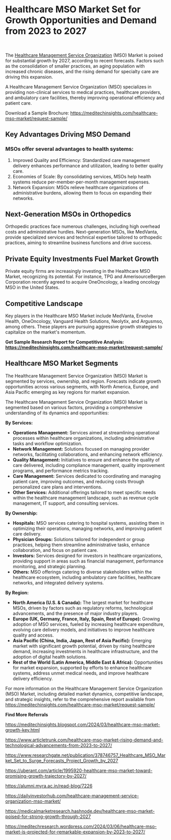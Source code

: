 <h1>Healthcare MSO Market Set for Growth Opportunities and Demand from 2023 to 2027</h1>
&nbsp;

The <a href="https://meditechinsights.com/healthcare-mso-market/">Healthcare Management Service Organization</a> (MSO) Market is poised for substantial growth by 2027, according to recent forecasts. Factors such as the consolidation of smaller practices, an aging population with increased chronic diseases, and the rising demand for specialty care are driving this expansion.

A Healthcare Management Service Organization (MSO) specializes in providing non-clinical services to medical practices, healthcare providers, and ambulatory care facilities, thereby improving operational efficiency and patient care.

Download a Sample Brochure: <a href="https://meditechinsights.com/healthcare-mso-market/request-sample/">https://meditechinsights.com/healthcare-mso-market/request-sample/</a>
<h2><strong>Key Advantages Driving MSO Demand</strong></h2>
<h3><strong>MSOs offer several advantages to health systems:</strong></h3>
<ol>
 	<li>Improved Quality and Efficiency: Standardized care management delivery enhances performance and utilization, leading to better quality care.</li>
 	<li>Economies of Scale: By consolidating services, MSOs help health systems reduce per-member-per-month management expenses.</li>
 	<li>Network Expansion: MSOs relieve healthcare organizations of administrative burdens, allowing them to focus on expanding their networks.</li>
</ol>
<h2><strong>Next-Generation MSOs in Orthopedics</strong></h2>
Orthopedic practices face numerous challenges, including high overhead costs and administrative hurdles. Next-generation MSOs, like MedVanta, provide specialized services and technical expertise tailored to orthopedic practices, aiming to streamline business functions and drive success.
<h2><strong>Private Equity Investments Fuel Market Growth</strong></h2>
Private equity firms are increasingly investing in the Healthcare MSO Market, recognizing its potential. For instance, TPG and AmerisourceBergen Corporation recently agreed to acquire OneOncology, a leading oncology MSO in the United States.
<h2><strong>Competitive Landscape</strong></h2>
Key players in the Healthcare MSO Market include MedVanta, Envolve Health, OneOncology, Vanguard Health Solutions, Neolytix, and Argusmso, among others. These players are pursuing aggressive growth strategies to capitalize on the market's momentum.

<strong>Get Sample Research Report for Competitive Analysis: <a href="https://meditechinsights.com/healthcare-mso-market/request-sample/">https://meditechinsights.com/healthcare-mso-market/request-sample/</a></strong>
<h2><strong>Healthcare MSO Market Segments</strong></h2>
The Healthcare Management Service Organization (MSO) Market is segmented by services, ownership, and region. Forecasts indicate growth opportunities across various segments, with North America, Europe, and Asia Pacific emerging as key regions for market expansion.

The Healthcare Management Service Organization (MSO) Market is segmented based on various factors, providing a comprehensive understanding of its dynamics and opportunities:

<strong>By Services:</strong>
<ul>
 	<li><strong>Operations Management:</strong> Services aimed at streamlining operational processes within healthcare organizations, including administrative tasks and workflow optimization.</li>
 	<li><strong>Network Management:</strong> Solutions focused on managing provider networks, facilitating collaborations, and enhancing network efficiency.</li>
 	<li><strong>Quality Management:</strong> Initiatives to ensure and enhance the quality of care delivered, including compliance management, quality improvement programs, and performance metrics tracking.</li>
 	<li><strong>Care Management:</strong> Services dedicated to coordinating and managing patient care, improving outcomes, and reducing costs through personalized care plans and interventions.</li>
 	<li><strong>Other Services:</strong> Additional offerings tailored to meet specific needs within the healthcare management landscape, such as revenue cycle management, IT support, and consulting services.</li>
</ul>
<strong>By Ownership:</strong>
<ul>
 	<li><strong>Hospitals:</strong> MSO services catering to hospital systems, assisting them in optimizing their operations, managing networks, and improving patient care delivery.</li>
 	<li><strong>Physician Groups:</strong> Solutions tailored for independent or group practices, helping them streamline administrative tasks, enhance collaboration, and focus on patient care.</li>
 	<li><strong>Investors:</strong> Services designed for investors in healthcare organizations, providing support in areas such as financial management, performance monitoring, and strategic planning.</li>
 	<li><strong>Others:</strong> MSO offerings catering to diverse stakeholders within the healthcare ecosystem, including ambulatory care facilities, healthcare networks, and integrated delivery systems.</li>
</ul>
<strong>By Region:</strong>
<ul>
 	<li><strong>North America (U.S. &amp; Canada):</strong> The largest market for healthcare MSOs, driven by factors such as regulatory reforms, technological advancements, and the presence of major industry players.</li>
 	<li><strong>Europe (UK, Germany, France, Italy, Spain, Rest of Europe):</strong> Growing adoption of MSO services, fueled by increasing healthcare expenditure, evolving care delivery models, and initiatives to improve healthcare quality and access.</li>
 	<li><strong>Asia Pacific (China, India, Japan, Rest of Asia Pacific):</strong> Emerging market with significant growth potential, driven by rising healthcare demand, increasing investments in healthcare infrastructure, and the adoption of digital health solutions.</li>
 	<li><strong>Rest of the World (Latin America, Middle East &amp; Africa):</strong> Opportunities for market expansion, supported by efforts to enhance healthcare systems, address unmet medical needs, and improve healthcare delivery efficiency.</li>
</ul>
For more information on the Healthcare Management Service Organization (MSO) Market, including detailed market dynamics, competitive landscape, and strategic insights, refer to the comprehensive report available from <a href="https://meditechinsights.com/healthcare-mso-market/request-sample/">https://meditechinsights.com/healthcare-mso-market/request-sample/</a>

<strong>Find More Referrals</strong>

<a href="https://meditechinsights.blogspot.com/2024/03/healthcare-mso-market-growth-key.html">https://meditechinsights.blogspot.com/2024/03/healthcare-mso-market-growth-key.html</a>

<a href="https://www.articletrunk.com/healthcare-mso-market-rising-demand-and-technological-advancements-from-2023-to-2027/">https://www.articletrunk.com/healthcare-mso-market-rising-demand-and-technological-advancements-from-2023-to-2027/</a>

<a href="https://www.researchgate.net/publication/378746757_Healthcare_MSO_Market_Set_to_Surge_Forecasts_Project_Growth_by_2027">https://www.researchgate.net/publication/378746757_Healthcare_MSO_Market_Set_to_Surge_Forecasts_Project_Growth_by_2027</a>

<a href="https://uberant.com/article/1995920-healthcare-mso-market-toward-promising-growth-trajectory-by-2027/">https://uberant.com/article/1995920-healthcare-mso-market-toward-promising-growth-trajectory-by-2027/</a>

<a href="https://alumni.myra.ac.in/read-blog/7226">https://alumni.myra.ac.in/read-blog/7226</a>

<a href="https://dailyinvestorhub.com/healthcare-management-service-organization-mso-market/">https://dailyinvestorhub.com/healthcare-management-service-organization-mso-market/</a>

<a href="https://medicalmarketresearch.hashnode.dev/healthcare-mso-market-poised-for-strong-growth-through-2027">https://medicalmarketresearch.hashnode.dev/healthcare-mso-market-poised-for-strong-growth-through-2027</a>

<a href="https://meditechresearch.wordpress.com/2024/03/06/healthcare-mso-market-is-projected-for-remarkable-expansion-by-2023-to-2027/">https://meditechresearch.wordpress.com/2024/03/06/healthcare-mso-market-is-projected-for-remarkable-expansion-by-2023-to-2027/</a>
